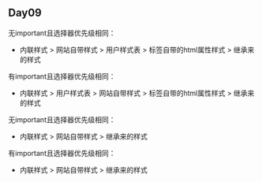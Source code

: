 ## Day09
无important且选择器优先级相同：

* 内联样式 > 网站自带样式 > 用户样式表 > 标签自带的html属性样式 > 继承来的样式

有important且选择器优先级相同：

* 内联样式 > 用户样式表 > 网站自带样式 > 标签自带的html属性样式 > 继承来的样式


无important且选择器优先级相同：

* 内联样式 > 网站自带样式 > 继承来的样式

有important且选择器优先级相同：

* 内联样式 > 网站自带样式 > 继承来的样式
